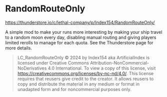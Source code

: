 # RandomRouteOnly
https://thunderstore.io/c/lethal-company/p/Index154/RandomRouteOnly/

A simple mod to make your runs more interesting by making your ship travel to a random moon every day, disabling manual routing and giving players limited rerolls to manage for each quota. See the Thunderstore page for more details.
⠀
⠀
⠀
⠀
⠀
> LC_RandomRouteOnly © 2024 by Index154 aka ArtificialIndex is licensed under Creative Commons Attribution-NonCommercial-NoDerivatives 4.0 International. To view a copy of this license, visit https://creativecommons.org/licenses/by-nc-nd/4.0/. This license requires that reusers give credit to the creator. It allows reusers to copy and distribute the material in any medium or format in unadapted form and for noncommercial purposes only.
